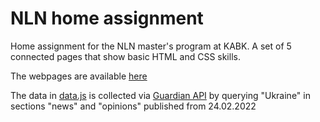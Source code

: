 # NLN home assignment
Home assignment for the NLN master's program at KABK. A set of 5 connected pages that show basic HTML and CSS skills.

The webpages are available [here](https://kor-al.github.io/nln-assignment/index.html) 

The data in [data.js](./script/data.js) is collected via [Guardian API](https://open-platform.theguardian.com/documentation/) by querying "Ukraine" in sections "news" and "opinions" published from 24.02.2022
